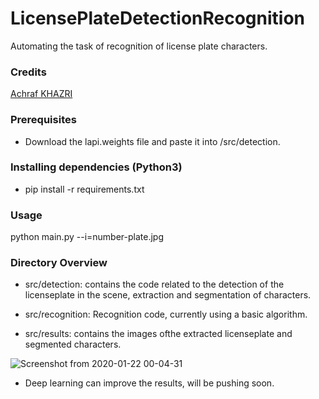 # LicensePlateDetectionRecognition
Automating the task of recognition of license plate characters.

### Credits
[Achraf KHAZRI](https://towardsdatascience.com/automatic-license-plate-detection-recognition-using-deep-learning-624def07eaaf)


### Prerequisites
- Download the lapi.weights file and paste it into /src/detection.

### Installing dependencies (Python3)
- pip install -r requirements.txt

### Usage
python main.py --i=number-plate.jpg

### Directory Overview

- src/detection: contains the code related to the detection of the licenseplate in the scene,
                 extraction and segmentation of characters.

- src/recognition: Recognition code, currently using a basic algorithm. 

- src/results: contains the images ofthe extracted licenseplate and segmented characters.

![Screenshot from 2020-01-22 00-04-31](https://user-images.githubusercontent.com/30196830/72832390-cecefd00-3caa-11ea-9280-1f6d8f07d598.png)

- Deep learning can improve the results, will be pushing soon.
